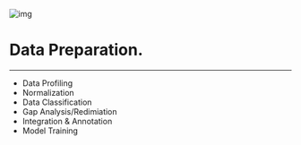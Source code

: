 
![img](https://www.macrosoftinc.ai/wp-content/uploads/2019/07/MacAI-Data-preparation-methodology.png)
# Data Preparation.
---
* Data Profiling
* Normalization
* Data Classification
* Gap Analysis/Redimiation
* Integration & Annotation
* Model Training

